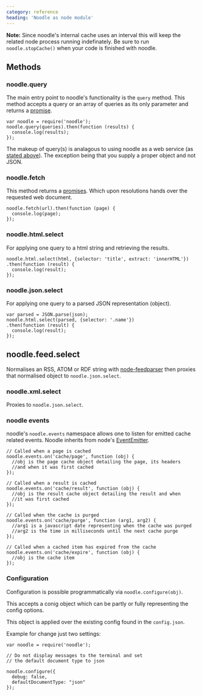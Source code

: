 ```yaml
---
category: reference
heading: 'Noodle as node module'
---
```


**Note:** Since noodle's internal cache uses an interval this will keep the 
related node process running indefinately. Be sure to run `noodle.stopCache()` 
when your code is finished with noodle.

## Methods

### noodle.query

The main entry point to noodle's functionality is the `query` method. This 
method accepts a query or an array of queries as its only parameter and returns 
a [promise](https://github.com/kriskowal/q). 

    var noodle = require('noodle');
    noodle.query(queries).then(function (results) {
      console.log(results);
    });

The makeup of query(s) is analagous to using noodle as a web service (as 
[stated above](http://noodlejs.com/reference/#query-syntax)). The 
exception being that you supply a proper object and not JSON.

### noodle.fetch

This method returns a [promises](https://github.com/kriskowal/q). Which upon 
resolutions hands over the requested web document.

    noodle.fetch(url).then(function (page) {
      console.log(page);
    });


### noodle.html.select

For applying one query to a html string and retrieving the results.

    noodle.html.select(html, {selector: 'title', extract: 'innerHTML'})
    .then(function (result) {
      console.log(result);
    });


### noodle.json.select

For applying one query to a parsed JSON representation (object).

    var parsed = JSON.parse(json);
    noodle.html.select(parsed, {selector: '.name'})
    .then(function (result) {
      console.log(result);
    });

## noodle.feed.select

Normalises an RSS, ATOM or RDF string with 
[node-feedparser](https://github.com/danmactough/node-feedparser) then proxies 
that normalised object to `noodle.json.select`.

### noodle.xml.select

Proxies to `noodle.json.select`.

### noodle events

noodle's `noodle.events` namespace allows one to listen for emitted cache 
related events. Noodle inherits from node's [EventEmitter](http://nodejs.org/api/events.html#events_class_events_eventemitter).

    // Called when a page is cached
    noodle.events.on('cache/page', function (obj) {
      //obj is the page cache object detailing the page, its headers 
      //and when it was first cached
    });

    // Called when a result is cached
    noodle.events.on('cache/result', function (obj) {
      //obj is the result cache object detailing the result and when
      //it was first cached
    });

    // Called when the cache is purged
    noodle.events.on('cache/purge', function (arg1, arg2) {
      //arg1 is a javascript date representing when the cache was purged
      //arg2 is the time in milliseconds until the next cache purge
    });

    // Called when a cached item has expired from the cache
    noodle.events.on('cache/expire', function (obj) {
      //obj is the cache item
    }); 

### Configuration

Configuration is possible programmatically via `noodle.configure(obj)`.

This accepts a conig object which can be partly or fully representing the 
config options.

This object is applied over the existing config found in the `config.json`.

Example for change just two settings:

    var noodle = require('noodle');

    // Do not display messages to the terminal and set 
    // the default document type to json
    
    noodle.configure({
      debug: false,
      defaultDocumentType: "json"
    });